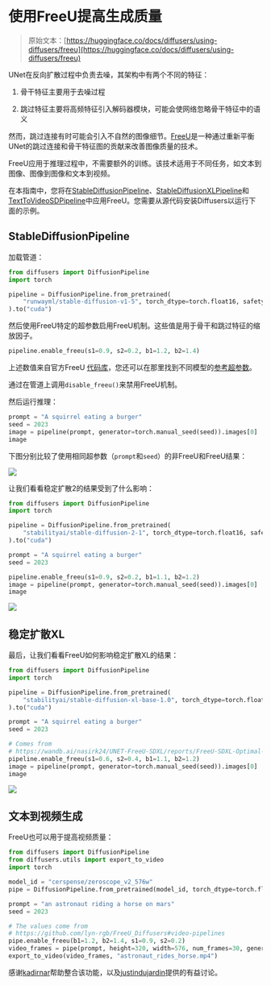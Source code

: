# 使用FreeU提高生成质量

> 原始文本：[https://huggingface.co/docs/diffusers/using-diffusers/freeu](https://huggingface.co/docs/diffusers/using-diffusers/freeu)

UNet在反向扩散过程中负责去噪，其架构中有两个不同的特征：

1.  骨干特征主要用于去噪过程

1.  跳过特征主要将高频特征引入解码器模块，可能会使网络忽略骨干特征中的语义

然而，跳过连接有时可能会引入不自然的图像细节。[FreeU](https://hf.co/papers/2309.11497)是一种通过重新平衡UNet的跳过连接和骨干特征图的贡献来改善图像质量的技术。

FreeU应用于推理过程中，不需要额外的训练。该技术适用于不同任务，如文本到图像、图像到图像和文本到视频。

在本指南中，您将在[StableDiffusionPipeline](/docs/diffusers/v0.26.3/en/api/pipelines/stable_diffusion/text2img#diffusers.StableDiffusionPipeline)、[StableDiffusionXLPipeline](/docs/diffusers/v0.26.3/en/api/pipelines/stable_diffusion/stable_diffusion_xl#diffusers.StableDiffusionXLPipeline)和[TextToVideoSDPipeline](/docs/diffusers/v0.26.3/en/api/pipelines/text_to_video#diffusers.TextToVideoSDPipeline)中应用FreeU。您需要从源代码安装Diffusers以运行下面的示例。

## StableDiffusionPipeline

加载管道：

```py
from diffusers import DiffusionPipeline
import torch

pipeline = DiffusionPipeline.from_pretrained(
    "runwayml/stable-diffusion-v1-5", torch_dtype=torch.float16, safety_checker=None
).to("cuda")
```

然后使用FreeU特定的超参数启用FreeU机制。这些值是用于骨干和跳过特征的缩放因子。

```py
pipeline.enable_freeu(s1=0.9, s2=0.2, b1=1.2, b2=1.4)
```

上述数值来自官方FreeU [代码库](https://github.com/ChenyangSi/FreeU)，您还可以在那里找到不同模型的[参考超参数](https://github.com/ChenyangSi/FreeU#range-for-more-parameters)。

通过在管道上调用`disable_freeu()`来禁用FreeU机制。

然后运行推理：

```py
prompt = "A squirrel eating a burger"
seed = 2023
image = pipeline(prompt, generator=torch.manual_seed(seed)).images[0]
image
```

下图分别比较了使用相同超参数（`prompt`和`seed`）的非FreeU和FreeU结果：

![](../Images/14f4849619dc951e6957a5ba77ca9e0f.png)

让我们看看稳定扩散2的结果受到了什么影响：

```py
from diffusers import DiffusionPipeline
import torch

pipeline = DiffusionPipeline.from_pretrained(
    "stabilityai/stable-diffusion-2-1", torch_dtype=torch.float16, safety_checker=None
).to("cuda")

prompt = "A squirrel eating a burger"
seed = 2023

pipeline.enable_freeu(s1=0.9, s2=0.2, b1=1.1, b2=1.2)
image = pipeline(prompt, generator=torch.manual_seed(seed)).images[0]
image
```

![](../Images/871db7b4ddca876aa8031f54e2830a97.png)

## 稳定扩散XL

最后，让我们看看FreeU如何影响稳定扩散XL的结果：

```py
from diffusers import DiffusionPipeline
import torch

pipeline = DiffusionPipeline.from_pretrained(
    "stabilityai/stable-diffusion-xl-base-1.0", torch_dtype=torch.float16,
).to("cuda")

prompt = "A squirrel eating a burger"
seed = 2023

# Comes from
# https://wandb.ai/nasirk24/UNET-FreeU-SDXL/reports/FreeU-SDXL-Optimal-Parameters--Vmlldzo1NDg4NTUw
pipeline.enable_freeu(s1=0.6, s2=0.4, b1=1.1, b2=1.2)
image = pipeline(prompt, generator=torch.manual_seed(seed)).images[0]
image
```

![](../Images/f5c6276e60b4304789966e7f79551b89.png)

## 文本到视频生成

FreeU也可以用于提高视频质量：

```py
from diffusers import DiffusionPipeline
from diffusers.utils import export_to_video
import torch

model_id = "cerspense/zeroscope_v2_576w"
pipe = DiffusionPipeline.from_pretrained(model_id, torch_dtype=torch.float16).to("cuda")

prompt = "an astronaut riding a horse on mars"
seed = 2023

# The values come from
# https://github.com/lyn-rgb/FreeU_Diffusers#video-pipelines
pipe.enable_freeu(b1=1.2, b2=1.4, s1=0.9, s2=0.2)
video_frames = pipe(prompt, height=320, width=576, num_frames=30, generator=torch.manual_seed(seed)).frames
export_to_video(video_frames, "astronaut_rides_horse.mp4")
```

感谢[kadirnar](https://github.com/kadirnar/)帮助整合该功能，以及[justindujardin](https://github.com/justindujardin)提供的有益讨论。
